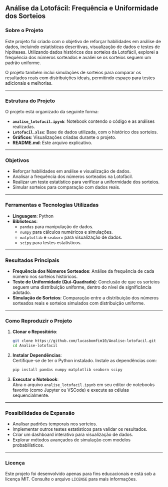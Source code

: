 ## Análise da Lotofácil: Frequência e Uniformidade dos Sorteios

### Sobre o Projeto
Este projeto foi criado com o objetivo de reforçar habilidades em análise de dados, incluindo estatísticas descritivas, visualização de dados e testes de hipóteses. Utilizando dados históricos dos sorteios da Lotofácil, explorei a frequência dos números sorteados e avaliei se os sorteios seguem um padrão uniforme. 

O projeto também inclui simulações de sorteios para comparar os resultados reais com distribuições ideais, permitindo espaço para testes adicionais e melhorias.

---

### Estrutura do Projeto
O projeto está organizado da seguinte forma:

- **`analise_lotofacil.ipynb`**: Notebook contendo o código e as análises realizadas.
- **`Lotofacil.xlsx`**: Base de dados utilizada, com o histórico dos sorteios.
- **Gráficos**: Visualizações criadas durante o projeto.
- **README.md**: Este arquivo explicativo.

---

### Objetivos
- Reforçar habilidades em análise e visualização de dados.
- Analisar a frequência dos números sorteados na Lotofácil.
- Realizar um teste estatístico para verificar a uniformidade dos sorteios.
- Simular sorteios para comparação com dados reais.

---

### Ferramentas e Tecnologias Utilizadas
- **Linguagem**: Python
- **Bibliotecas**:
  - `pandas` para manipulação de dados.
  - `numpy` para cálculos numéricos e simulações.
  - `matplotlib` e `seaborn` para visualização de dados.
  - `scipy` para testes estatísticos.

---

### Resultados Principais
- **Frequência dos Números Sorteados**: Análise da frequência de cada número nos sorteios históricos.
- **Teste de Uniformidade (Qui-Quadrado)**: Conclusão de que os sorteios seguem uma distribuição uniforme, dentro do nível de significância adotado.
- **Simulação de Sorteios**: Comparação entre a distribuição dos números sorteados reais e sorteios simulados com distribuição uniforme.

---

### Como Reproduzir o Projeto
1. **Clonar o Repositório**:  
   ```bash
   git clone https://github.com/lucasbomfim10/Analise-lotofacil.git
   cd Analise-lotofacil
   ```
2. **Instalar Dependências**:  
   Certifique-se de ter o Python instalado. Instale as dependências com:  
   ```bash
   pip install pandas numpy matplotlib seaborn scipy
   ```
3. **Executar o Notebook**:  
   Abra o arquivo `analise_lotofacil.ipynb` em seu editor de notebooks favorito (como Jupyter ou VSCode) e execute as células sequencialmente.

---

### Possibilidades de Expansão
- Analisar padrões temporais nos sorteios.
- Implementar outros testes estatísticos para validar os resultados.
- Criar um dashboard interativo para visualização de dados.
- Explorar métodos avançados de simulação com modelos probabilísticos.

---

### Licença
Este projeto foi desenvolvido apenas para fins educacionais e está sob a licença MIT. Consulte o arquivo `LICENSE` para mais informações.